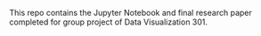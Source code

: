This repo contains the Jupyter Notebook and final research paper completed for group project of Data Visualization 301.
